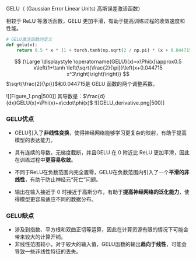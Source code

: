 GELU（ (Gaussian Error Linear Units) 高斯误差激活函数）

相较于 ReLU 等激活函数，GELU 更加平滑，有助于提高训练过程的收敛速度和性能。

```python
# GELU激活函数的定义
def gelu(x):
    return 0.5 * x * (1 + torch.tanh(np.sqrt(2 / np.pi) * (x + 0.044715 * x**3)))
```


$$
{\Large \displaystyle \operatorname{GELU}(x)=x\Phi(x)\approx0.5 x\left(1+\tanh \left(\sqrt{\frac{2}{\pi}}\left(x+0.044715 x^3\right)\right)\right)}
$$
$\sqrt{\frac{2}{\pi}}$和$0.044715$是 GELU 函数的两个调整系数。

![[Figure_1.png|500]]
其导数是：$\frac{d}{dx}GELU(x)=\Phi(x)+x\cdot\phi(x)$
![[GELU_derivative.png|500]]

### GELU优点

-  GELU引入了**非线性变换**，使得神经网络能够学习更复杂的映射，有助于提高模型的表达能力。

- 具有连续的导数，无梯度截断，并且GELU 在 0 附近比 ReLU 更加平滑，因此在训练过程中**更容易收敛**。

- 不同于ReLU在负数范围内完全置零，GELU在负数范围内引入了一个**平滑的非线性**，有助于防止神经元“死亡”问题。
- 输出在输入接近于 0 时接近于高斯分布，有助于**提高神经网络的泛化能力**，使得模型更容易适应不同的数据分布。

### GELU缺点

- 涉及到指数、平方根和双曲正切等运算，因此在计算资源有限的情况下可能会带来较大的计算开销。
- 非线性范围较小，对于较大的输入值，GELU函数的输出**趋向于线性**，可能会导致一些非线性特征的丢失。
